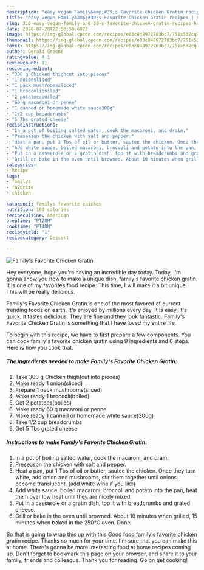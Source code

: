 ```yaml
---
description: "easy vegan Family&amp;#39;s Favorite Chicken Gratin recipes | how to cook Family&amp;#39;s Favorite Chicken Gratin"
title: "easy vegan Family&amp;#39;s Favorite Chicken Gratin recipes | how to cook Family&amp;#39;s Favorite Chicken Gratin"
slug: 316-easy-vegan-family-and-39-s-favorite-chicken-gratin-recipes-how-to-cook-family-and-39-s-favorite-chicken-gratin
date: 2020-07-28T22:50:50.692Z
image: https://img-global.cpcdn.com/recipes/e03c048972703bc7/751x532cq70/familys-favorite-chicken-gratin-recipe-main-photo.jpg
thumbnail: https://img-global.cpcdn.com/recipes/e03c048972703bc7/751x532cq70/familys-favorite-chicken-gratin-recipe-main-photo.jpg
cover: https://img-global.cpcdn.com/recipes/e03c048972703bc7/751x532cq70/familys-favorite-chicken-gratin-recipe-main-photo.jpg
author: Gerald Greene
ratingvalue: 4.1
reviewcount: 11
recipeingredient:
- "300 g Chicken thighcut into pieces"
- "1 onionsliced"
- "1 pack mushroomssliced"
- "1 broccoliboiled"
- "2 potatoesboiled"
- "60 g macaroni or penne"
- "1 canned or homemade white sauce300g"
- "1/2 cup breadcrumbs"
- "5 Tbs grated cheese"
recipeinstructions:
- "In a pot of boiling salted water, cook the macaroni, and drain."
- "Preseason the chicken with salt and pepper."
- "Heat a pan, put 1 Tbs of oil or butter, sautee the chicken. Once they turn white, add onion and mushrooms, stir them together until onions become translucent. (add white wine if you like)"
- "Add white sauce, boiled macaroni, broccoli and potato into the pan, heat them over low heat until they are nicely mixed."
- "Put in a casserole or a gratin dish, top it with breadcrumbs and grated cheese."
- "Grill or bake in the oven until browned. About 10 minutes when grilled, 15 minutes when baked in the 250℃ oven. Done."
categories:
- Recipe
tags:
- familys
- favorite
- chicken

katakunci: familys favorite chicken 
nutrition: 190 calories
recipecuisine: American
preptime: "PT28M"
cooktime: "PT48M"
recipeyield: "1"
recipecategory: Dessert

---
```



![Family&#39;s Favorite Chicken Gratin](https://img-global.cpcdn.com/recipes/e03c048972703bc7/751x532cq70/familys-favorite-chicken-gratin-recipe-main-photo.jpg)

Hey everyone, hope you're having an incredible day today. Today, I'm gonna show you how to make a unique dish, family&#39;s favorite chicken gratin. It is one of my favorites food recipe. This time, I will make it a bit unique. This will be really delicious.



Family&#39;s Favorite Chicken Gratin is one of the most favored of current trending foods on earth. It's enjoyed by millions every day. It is easy, it's quick, it tastes delicious. They are fine and they look fantastic. Family&#39;s Favorite Chicken Gratin is something that I have loved my entire life.


To begin with this recipe, we have to first prepare a few components. You can cook family&#39;s favorite chicken gratin using 9 ingredients and 6 steps. Here is how you cook that.

<!--inarticleads1-->

##### The ingredients needed to make Family&#39;s Favorite Chicken Gratin:

1. Take 300 g Chicken thigh(cut into pieces)
1. Make ready 1 onion(sliced)
1. Prepare 1 pack mushrooms(sliced)
1. Make ready 1 broccoli(boiled)
1. Get 2 potatoes(boiled)
1. Make ready 60 g macaroni or penne
1. Make ready 1 canned or homemade white sauce(300g)
1. Take 1/2 cup breadcrumbs
1. Get 5 Tbs grated cheese




<!--inarticleads2-->

##### Instructions to make Family&#39;s Favorite Chicken Gratin:

1. In a pot of boiling salted water, cook the macaroni, and drain.
1. Preseason the chicken with salt and pepper.
1. Heat a pan, put 1 Tbs of oil or butter, sautee the chicken. Once they turn white, add onion and mushrooms, stir them together until onions become translucent. (add white wine if you like)
1. Add white sauce, boiled macaroni, broccoli and potato into the pan, heat them over low heat until they are nicely mixed.
1. Put in a casserole or a gratin dish, top it with breadcrumbs and grated cheese.
1. Grill or bake in the oven until browned. About 10 minutes when grilled, 15 minutes when baked in the 250℃ oven. Done.




So that is going to wrap this up with this Good food family&#39;s favorite chicken gratin recipe. Thanks so much for your time. I'm sure that you can make this at home. There's gonna be more interesting food at home recipes coming up. Don't forget to bookmark this page on your browser, and share it to your family, friends and colleague. Thank you for reading. Go on get cooking!
